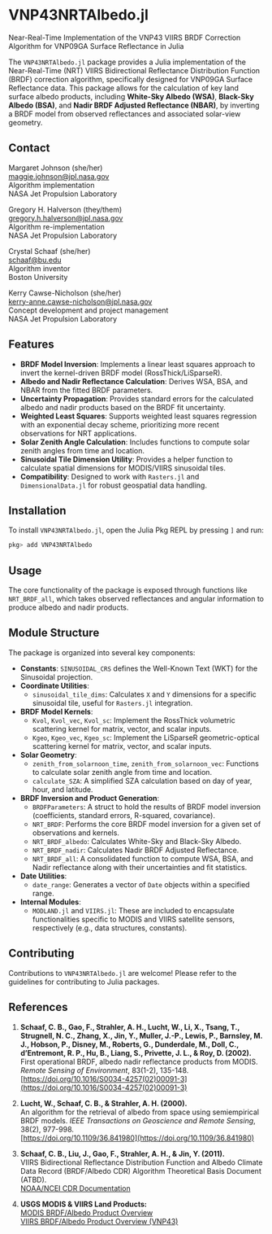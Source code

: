 # VNP43NRTAlbedo.jl

Near-Real-Time Implementation of the VNP43 VIIRS BRDF Correction Algorithm for VNP09GA Surface Reflectance in Julia

The `VNP43NRTAlbedo.jl` package provides a Julia implementation of the Near-Real-Time (NRT) VIIRS Bidirectional Reflectance Distribution Function (BRDF) correction algorithm, specifically designed for VNP09GA Surface Reflectance data. This package allows for the calculation of key land surface albedo products, including **White-Sky Albedo (WSA)**, **Black-Sky Albedo (BSA)**, and **Nadir BRDF Adjusted Reflectance (NBAR)**, by inverting a BRDF model from observed reflectances and associated solar-view geometry.

## Contact

Margaret Johnson (she/her)<br>
[maggie.johnson@jpl.nasa.gov](mailto:maggie.johnson@jpl.nasa.gov)<br>
Algorithm implementation<br>
NASA Jet Propulsion Laboratory

Gregory H. Halverson (they/them)<br>
[gregory.h.halverson@jpl.nasa.gov](mailto:gregory.h.halverson@jpl.nasa.gov)<br>
Algorithm re-implementation<br>
NASA Jet Propulsion Laboratory

Crystal Schaaf (she/her)<br>
[schaaf@bu.edu](mailto:schaaf@bu.edu)<br>
Algorithm inventor<br>
Boston University

Kerry Cawse-Nicholson (she/her)<br>
[kerry-anne.cawse-nicholson@jpl.nasa.gov](mailto:kerry-anne.cawse-nicholson@jpl.nasa.gov)<br>
Concept development and project management<br>
NASA Jet Propulsion Laboratory

## Features

* **BRDF Model Inversion**: Implements a linear least squares approach to invert the kernel-driven BRDF model (RossThick/LiSparseR).
* **Albedo and Nadir Reflectance Calculation**: Derives WSA, BSA, and NBAR from the fitted BRDF parameters.
* **Uncertainty Propagation**: Provides standard errors for the calculated albedo and nadir products based on the BRDF fit uncertainty.
* **Weighted Least Squares**: Supports weighted least squares regression with an exponential decay scheme, prioritizing more recent observations for NRT applications.
* **Solar Zenith Angle Calculation**: Includes functions to compute solar zenith angles from time and location.
* **Sinusoidal Tile Dimension Utility**: Provides a helper function to calculate spatial dimensions for MODIS/VIIRS sinusoidal tiles.
* **Compatibility**: Designed to work with `Rasters.jl` and `DimensionalData.jl` for robust geospatial data handling.

## Installation

To install `VNP43NRTAlbedo.jl`, open the Julia Pkg REPL by pressing `]` and run:

```julia
pkg> add VNP43NRTAlbedo
```

## Usage

The core functionality of the package is exposed through functions like `NRT_BRDF_all`, which takes observed reflectances and angular information to produce albedo and nadir products.

## Module Structure

The package is organized into several key components:

* **Constants**: `SINUSOIDAL_CRS` defines the Well-Known Text (WKT) for the Sinusoidal projection.
* **Coordinate Utilities**:
    * `sinusoidal_tile_dims`: Calculates `X` and `Y` dimensions for a specific sinusoidal tile, useful for `Rasters.jl` integration.
* **BRDF Model Kernels**:
    * `Kvol`, `Kvol_vec`, `Kvol_sc`: Implement the RossThick volumetric scattering kernel for matrix, vector, and scalar inputs.
    * `Kgeo`, `Kgeo_vec`, `Kgeo_sc`: Implement the LiSparseR geometric-optical scattering kernel for matrix, vector, and scalar inputs.
* **Solar Geometry**:
    * `zenith_from_solarnoon_time`, `zenith_from_solarnoon_vec`: Functions to calculate solar zenith angle from time and location.
    * `calculate_SZA`: A simplified SZA calculation based on day of year, hour, and latitude.
* **BRDF Inversion and Product Generation**:
    * `BRDFParameters`: A struct to hold the results of BRDF model inversion (coefficients, standard errors, R-squared, covariance).
    * `NRT_BRDF`: Performs the core BRDF model inversion for a given set of observations and kernels.
    * `NRT_BRDF_albedo`: Calculates White-Sky and Black-Sky Albedo.
    * `NRT_BRDF_nadir`: Calculates Nadir BRDF Adjusted Reflectance.
    * `NRT_BRDF_all`: A consolidated function to compute WSA, BSA, and Nadir reflectance along with their uncertainties and fit statistics.
* **Date Utilities**:
    * `date_range`: Generates a vector of `Date` objects within a specified range.
* **Internal Modules**:
    * `MODLAND.jl` and `VIIRS.jl`: These are included to encapsulate functionalities specific to MODIS and VIIRS satellite sensors, respectively (e.g., data structures, constants).

## Contributing

Contributions to `VNP43NRTAlbedo.jl` are welcome! Please refer to the guidelines for contributing to Julia packages.

## References

1. **Schaaf, C. B., Gao, F., Strahler, A. H., Lucht, W., Li, X., Tsang, T., Strugnell, N. C., Zhang, X., Jin, Y., Muller, J.-P., Lewis, P., Barnsley, M. J., Hobson, P., Disney, M., Roberts, G., Dunderdale, M., Doll, C., d’Entremont, R. P., Hu, B., Liang, S., Privette, J. L., & Roy, D. (2002).**  
   First operational BRDF, albedo nadir reflectance products from MODIS. *Remote Sensing of Environment*, 83(1-2), 135-148.  
   [https://doi.org/10.1016/S0034-4257(02)00091-3](https://doi.org/10.1016/S0034-4257(02)00091-3)

2. **Lucht, W., Schaaf, C. B., & Strahler, A. H. (2000).**  
   An algorithm for the retrieval of albedo from space using semiempirical BRDF models. *IEEE Transactions on Geoscience and Remote Sensing*, 38(2), 977-998.  
   [https://doi.org/10.1109/36.841980](https://doi.org/10.1109/36.841980)

3. **Schaaf, C. B., Liu, J., Gao, F., Strahler, A. H., & Jin, Y. (2011).**  
   VIIRS Bidirectional Reflectance Distribution Function and Albedo Climate Data Record (BRDF/Albedo CDR) Algorithm Theoretical Basis Document (ATBD).  
   [NOAA/NCEI CDR Documentation](https://www.ncei.noaa.gov/pub/data/sds/cdr/CDRs/VIIRS_Land_Surface_Reflectance/VNP43MA3/DOC/ATBD_VNP43MA3_CDR_v1.0.pdf)

4. **USGS MODIS & VIIRS Land Products:**  
   [MODIS BRDF/Albedo Product Overview](https://modis-land.gsfc.nasa.gov/brdf.html)  
   [VIIRS BRDF/Albedo Product Overview (VNP43)](https://lpdaac.usgs.gov/products/vnp43ma3v001/)

